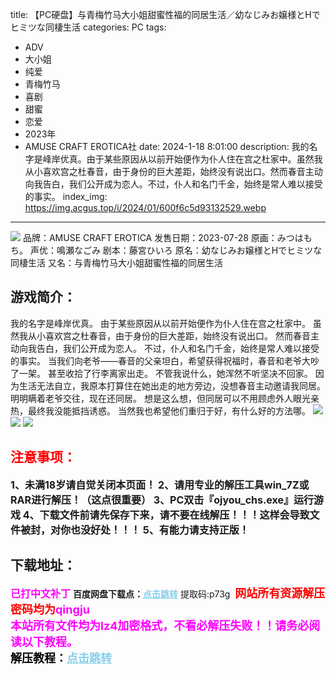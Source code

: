 title: 【PC硬盘】与青梅竹马大小姐甜蜜性福的同居生活／幼なじみお嬢様とHでヒミツな同棲生活
categories: PC
tags:
- ADV
- 大小姐
- 纯爱
- 青梅竹马
- 喜剧
- 甜蜜
- 恋爱
- 2023年
- AMUSE CRAFT EROTICA社
date: 2024-1-18 8:01:00
description: 我的名字是峰岸优真。由于某些原因从以前开始便作为仆人住在宫之杜家中。虽然我从小喜欢宫之杜春音，由于身份的巨大差距，始终没有说出口。然而春音主动向我告白，我们公开成为恋人。不过，仆人和名门千金，始终是常人难以接受的事实。
index_img: https://img.acgus.top/i/2024/01/600f6c5d93132529.webp
---
![](https://img.acgus.top/i/2024/01/600f6c5d93132529.webp)
品牌：AMUSE CRAFT EROTICA
发售日期：2023-07-28
原画：みつはもち。
声优：鳴瀬なごみ
剧本：藤宮ひいろ
原名：幼なじみお嬢様とHでヒミツな同棲生活
又名：与青梅竹马大小姐甜蜜性福的同居生活

## 游戏简介：
我的名字是峰岸优真。
由于某些原因从以前开始便作为仆人住在宫之杜家中。
虽然我从小喜欢宫之杜春音，由于身份的巨大差距，始终没有说出口。
然而春音主动向我告白，我们公开成为恋人。
不过，仆人和名门千金，始终是常人难以接受的事实。
当我们向老爷——春音的父亲坦白，希望获得祝福时，春音和老爷大吵了一架。
甚至收拾了行李离家出走。
不管我说什么，她浑然不听坚决不回家。
因为生活无法自立，我原本打算住在她出走的地方旁边，没想春音主动邀请我同居。
明明瞒着老爷交往，现在还同居。
想是这么想，但同居可以不用顾虑外人眼光亲热，最终我没能抵挡诱惑。
当然我也希望他们重归于好，有什么好的方法哪。
![](https://img.acgus.top/i/2024/01/6ea7b98751132538.webp)
![](https://img.acgus.top/i/2024/01/c830a7b397132535.webp)
![](https://img.acgus.top/i/2024/01/dcab15c2f3132532.webp)





## <font color=#FF0000 >注意事项：</font>
<font size=3><b>1、未满18岁请自觉关闭本页面！
2、请用专业的解压工具win_7Z或RAR进行解压！（这点很重要）
3、PC双击『ojyou_chs.exe』运行游戏
4、下载文件前请先保存下来，请不要在线解压！！！这样会导致文件被封，对你也没好处！！！
5、有能力请支持正版！</b></font>

## 下载地址：
<font color=#FF00FF size=3><b>已打中文补丁</b></font>
<b>百度网盘下载点：</b><a href="https://pan.baidu.com/s/11zQSDynHEkRw7jahFXwWNA?pwd=p73g" style="color: #87CEEB;"><b>点击跳转</b></a> 提取码:p73g
<a style="padding: 0" href="https://post.qingju.org/AD/"><img style="max-width:100%" src="https://img.acgus.top/i/2024/07/478f689b8021d8d499ab43d21acf137a.gif" alt=""></a>
<b><font color=#FF0000 size=4>网站所有资源解压密码均为</b></font><b><font color=#FF00FF size=4>qingju</font><font color=#FF0000 ></font></b><br><b><font color=#FF00FF size=4>本站所有文件均为lz4加密格式，不看必解压失败！！请务必阅读以下教程。</b></font><br><b><font color=#000 size=4>解压教程：</b><a href="https://post.qingju.org/tutorial/000/" style="color: #87CEEB;"><b>点击跳转</b></a>